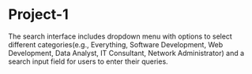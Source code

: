 # Project-1
The search interface includes dropdown menu with options to select different categories(e.g., Everything, Software Development, Web Development, Data Analyst, IT Consultant, Network Administrator) and a search input field for users to enter their queries.
